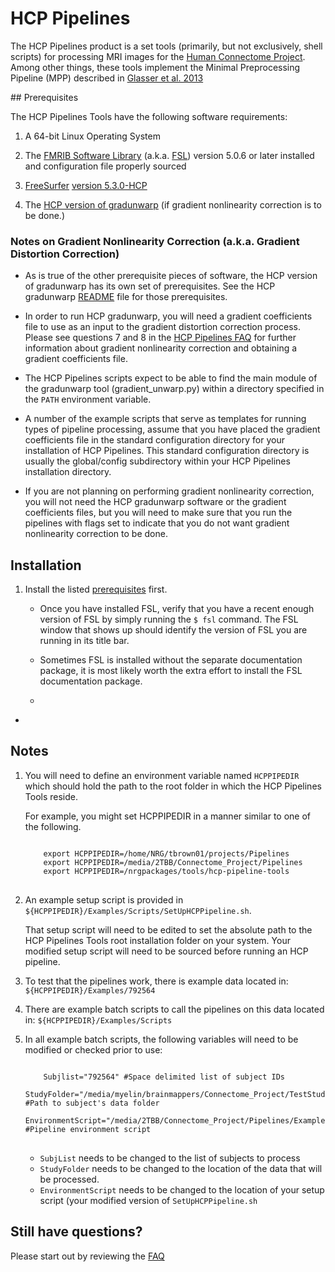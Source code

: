 # HCP Pipelines 

The HCP Pipelines product is a set tools (primarily, but not exclusively,
shell scripts) for processing MRI images for the [Human Connectome Project][HCP]. 
Among other things, these tools implement the Minimal Preprocessing Pipeline 
(MPP) described in [Glasser et al. 2013][GlasserEtAl]

<a id="prerequisites">
## Prerequisites
</a>

The HCP Pipelines Tools have the following software requirements:

1. A 64-bit Linux Operating System

2. The [FMRIB Software Library][FSL] (a.k.a. [FSL][FSL]) version 
   5.0.6 or later installed and configuration file properly sourced

3. [FreeSurfer][FreeSurfer] [version 5.3.0-HCP][FreeSurfer-hcp-version] 

4. The [HCP version of gradunwarp][HCP-gradunwarp] (if gradient nonlinearity correction is to be done.)

### Notes on Gradient Nonlinearity Correction (a.k.a. Gradient Distortion Correction)

   * As is true of the other prerequisite pieces of software, the HCP version of gradunwarp has its own set of 
     prerequisites. See the HCP gradunwarp [README](https://github.com/Washington-University/gradunwarp/blob/master/README.md) 
     file for those prerequisites.  

   * In order to run HCP gradunwarp, you will need a gradient coefficients file to 
     use as an input to the gradient distortion correction process.  Please
     see questions 7 and 8 in the [HCP Pipelines FAQ](https://github.com/Washington-University/Pipelines/blob/master/FAQ.md) 
     for further information about gradient nonlinearity correction and obtaining a
     gradient coefficients file.

   * The HCP Pipelines scripts expect to be able to find the main module of the 
     gradunwarp tool (gradient_unwarp.py) within a directory specified in the 
     <code>PATH</code> environment variable.  

   * A number of the example scripts that serve as templates for running types of 
     pipeline processing, assume that you have placed the gradient coefficients file 
     in the standard configuration directory for your installation of HCP Pipelines.
     This standard configuration directory is usually the global/config subdirectory
     within your HCP Pipelines installation directory.

   * If you are not planning on performing gradient nonlinearity correction, you will not 
     need the HCP gradunwarp software or the gradient coefficients files, but you will need
     to make sure that you run the pipelines with flags set to indicate that you do not want
     gradient nonlinearity correction to be done.

## Installation

1. Install the listed [prerequisites](#prerequisites) first.

   * Once you have installed FSL, verify that you have a recent enough version of FSL
     by simply running the <code>$ fsl</code> command. The FSL window that shows
     up should identify the version of FSL you are running in its title bar.

   * Sometimes FSL is installed without the separate documentation package, it is 
     most likely worth the extra effort to install the FSL documentation package.

   * 



*

## Notes

1. You will need to define an environment variable named `HCPPIPEDIR` which 
   should hold the path to the root folder in which the HCP Pipelines Tools 
   reside.

   For example, you might set HCPPIPEDIR in a manner similar to one of the
   following.
   <pre>
   <code>
       export HCPPIPEDIR=/home/NRG/tbrown01/projects/Pipelines
       export HCPPIPEDIR=/media/2TBB/Connectome_Project/Pipelines
       export HCPPIPEDIR=/nrgpackages/tools/hcp-pipeline-tools
   </code>
   </pre>

2. An example setup script is provided in 
   `${HCPPIPEDIR}/Examples/Scripts/SetUpHCPPipeline.sh`.

   That setup script will need to be edited to set the absolute path to the 
   HCP Pipelines Tools root installation folder on your system.  Your modified
   setup script will need to be sourced before running an HCP pipeline.

3. To test that the pipelines work, there is example data located in:
   `${HCPPIPEDIR}/Examples/792564`

4. There are example batch scripts to call the pipelines on this data 
   located in: `${HCPPIPEDIR}/Examples/Scripts`

5. In all example batch scripts, the following variables will need to be 
   modified or checked prior to use:

   <pre>
   <code>
       Subjlist="792564" #Space delimited list of subject IDs
       StudyFolder="/media/myelin/brainmappers/Connectome_Project/TestStudyFolder" #Path to subject's data folder
       EnvironmentScript="/media/2TBB/Connectome_Project/Pipelines/Examples/Scripts/SetUpHCPPipeline.sh" #Pipeline environment script
   </code>
   </pre>

   * `SubjList` needs to be changed to the list of subjects to process
   * `StudyFolder` needs to be changed to the location of the data that 
     will be processed.
   * `EnvironmentScript` needs to be changed to the location of your 
     setup script (your modified version of `SetUpHCPPipeline.sh`


## Still have questions?

Please start out by reviewing the [FAQ][FAQ]




<!-- References -->

[HCP]: http://www.humanconnectome.org
[GlasserEtAl]: http://www.ncbi.nlm.nih.gov/pubmed/23668970
[FSL]: http://fsl.fmrib.ox.ac.uk
[FreeSurfer]: http://freesurfer.net
[FreeSurfer-hcp-version]: ftp://surfer.nmr.mgh.harvard.edu/pub/dist/freesurfer/5.3.0-HCP/
[FAQ]: https://github.com/Washington-University/Pipelines/blob/master/FAQ.md
[HCP-gradunwarp]: https://github.com/Washington-University/gradunwarp/releases
